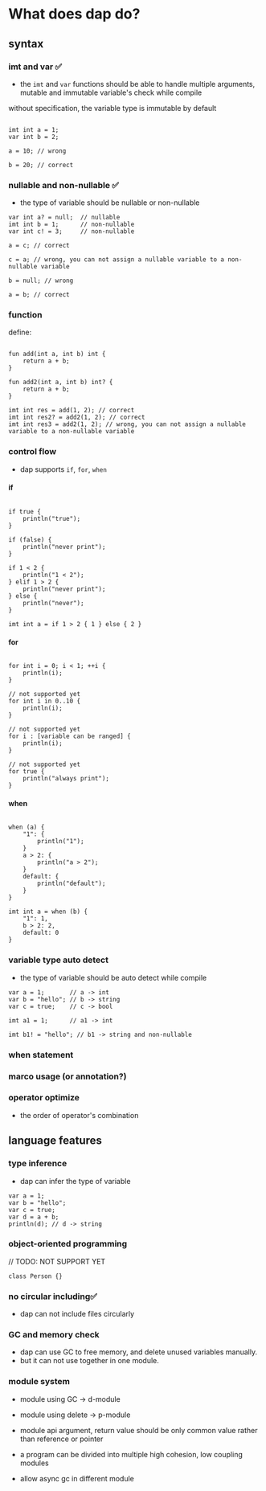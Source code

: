 # What does dap do?

## syntax

### imt and var ✅
* the `imt` and `var` functions should be able to handle multiple arguments, mutable and immutable variable's check while compile

without specification, the variable type is immutable by default

```dap

imt int a = 1;
var int b = 2;

a = 10; // wrong

b = 20; // correct

```

### nullable and non-nullable ✅
* the type of variable should be nullable or non-nullable

```dap
var int a? = null;  // nullable
imt int b = 1;      // non-nullable
var int c! = 3;     // non-nullable

a = c; // correct

c = a; // wrong, you can not assign a nullable variable to a non-nullable variable

b = null; // wrong

a = b; // correct
```


### function

define:
```dap

fun add(int a, int b) int {
    return a + b;
}

fun add2(int a, int b) int? {
    return a + b;
}

imt int res = add(1, 2); // correct
imt int res2? = add2(1, 2); // correct
imt int res3 = add2(1, 2); // wrong, you can not assign a nullable variable to a non-nullable variable

```

### control flow

* dap supports `if`, `for`, `when`

#### if
```dap

if true {
    println("true");
}

if (false) {
    println("never print");
}

if 1 < 2 {
    println("1 < 2");
} elif 1 > 2 {
    println("never print");
} else {
    println("never");
}

imt int a = if 1 > 2 { 1 } else { 2 }
```

#### for
```dap

for int i = 0; i < 1; ++i {
    println(i);
}

// not supported yet
for int i in 0..10 {
    println(i);
}

// not supported yet
for i : [variable can be ranged] {
    println(i);
}

// not supported yet
for true {
    println("always print");
}
```

#### when

```dap

when (a) {
    "1": {
        println("1");
    }
    a > 2: {
        println("a > 2");
    }
    default: {
        println("default");
    }
}

imt int a = when (b) {
    "1": 1,
    b > 2: 2,
    default: 0
}

```



### variable type auto detect
* the type of variable should be auto detect while compile

```dap
var a = 1;       // a -> int
var b = "hello"; // b -> string
var c = true;    // c -> bool

imt a1 = 1;      // a1 -> int

imt b1! = "hello"; // b1 -> string and non-nullable
```

### when statement



### marco usage (or annotation?)



### operator optimize
* the order of operator's combination

## language features

### type inference
* dap can infer the type of variable
```dap
var a = 1;
var b = "hello";
var c = true;
var d = a + b;
println(d); // d -> string
```

### object-oriented programming


// TODO: NOT SUPPORT YET
```dap
class Person {}

```

### no circular including✅
* dap can not include files circularly


### GC and memory check
* dap can use GC to free memory, and delete unused variables manually.
* but it can not use together in one module.

### module system
* module using GC -> d-module
* module using delete -> p-module

* module api argument, return value should be only common value rather than reference or pointer
* a program can be divided into multiple high cohesion, low coupling modules
* allow async gc in different module